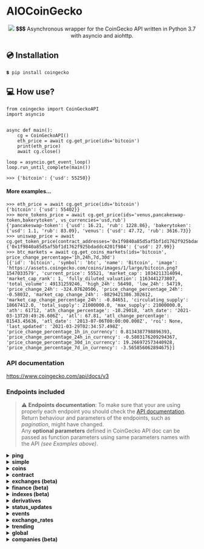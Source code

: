# AIOCoinGecko
<p align="center">
<img src="https://user-images.githubusercontent.com/64792903/112778422-2bffd480-904d-11eb-83ee-edecd6599f1f.png">
	💲💲💲 Asynchronous wrapper for the CoinGecko API written in Python 3.7 with asyncio and aiohttp.
</p>


## 💿 Installation

```
💲 pip install coingecko
```

## 💻 How use?
```python3
from coingecko import CoinGeckoAPI
import asyncio


async def main():
    cg = CoinGeckoAPI()
    eth_price = await cg.get_price(ids='bitcoin')
    print(eth_price)
    await cg.close()

loop = asyncio.get_event_loop()
loop.run_until_complete(main())

>>> {'bitcoin': {'usd': 55250}}
```
#### More examples...
```python3
>>> eth_price = await cg.get_price(ids='bitcoin')
{'bitcoin': {'usd': 55402}}
>>> more_tokens_price = await cg.get_price(ids='venus,pancakeswap-token,bakerytoken', vs_currencies='usd,rub')
{'pancakeswap-token': {'usd': 16.21, 'rub': 1228.86}, 'bakerytoken': {'usd': 1.1, 'rub': 83.09}, 'venus': {'usd': 47.72, 'rub': 3616.73}}
>>> uniswap_price = await cg.get_token_price(contract_addresses='0x1f9840a85d5af5bf1d1762f925bdaddc4201f984')
{'0x1f9840a85d5af5bf1d1762f925bdaddc4201f984': {'usd': 27.99}}
>>> btc_markets = await cg.get_coins_markets(ids='bitcoin', price_change_percentage='1h,24h,7d,30d')
[{'id': 'bitcoin', 'symbol': 'btc', 'name': 'Bitcoin', 'image': 'https://assets.coingecko.com/coins/images/1/large/bitcoin.png?1547033579', 'current_price': 55521, 'market_cap': 1034211314094, 'market_cap_rank': 1, 'fully_diluted_valuation': 1163441273807, 'total_volume': 49131259246, 'high_24h': 56498, 'low_24h': 54719, 'price_change_24h': -324.07620506, 'price_change_percentage_24h': -0.58032, 'market_cap_change_24h': -8829421386.302612, 'market_cap_change_percentage_24h': -0.84651, 'circulating_supply': 18667412.0, 'total_supply': 21000000.0, 'max_supply': 21000000.0, 'ath': 61712, 'ath_change_percentage': -10.29018, 'ath_date': '2021-03-13T20:49:26.606Z', 'atl': 67.81, 'atl_change_percentage': 81543.45636, 'atl_date': '2013-07-06T00:00:00.000Z', 'roi': None, 'last_updated': '2021-03-29T02:34:57.498Z', 'price_change_percentage_1h_in_currency': 0.8134387798896393, 'price_change_percentage_24h_in_currency': -0.5803176209294367, 'price_change_percentage_30d_in_currency': 19.266972573440928, 'price_change_percentage_7d_in_currency': -3.565856062894675}]

```

### API documentation
https://www.coingecko.com/api/docs/v3

### Endpoints included
> :warning: **Endpoints documentation**: To make sure that your are using properly each endpoint you should check the [API documentation](https://www.coingecko.com/api/docs/v3). Return behaviour and parameters of the endpoints, such as *pagination*, might have changed. <br> Any **optional parameters** defined in CoinGecko API doc can be passed as function parameters using same parameters names with the API *(see Examples above)*.

<details> 
<summary>
<b>ping<b>
</summary><br>

**/ping** (Check API server status)<br>

```python 
cg.ping()
```
</details> 	


<details> 
<summary>
<b>simple<b>
</summary><br>

**/simple/price** (Get the current price of any cryptocurrencies in any other supported currencies that you need)
```python 
cg.get_price()
```
**/simple/token_price/{id}** (Get current price of tokens (using contract addresses) for a given platform in any other currency that you need)
```python 
cg.get_token_price()
```  
**/simple/supported_vs_currencies** (Get list of supported_vs_currencies)
```python 
cg.get_supported_vs_currencies()
```
</details> 	

<details> 
<summary>
<b>coins<b>
</summary><br>

**/coins/list** (List all supported coins id, name and symbol (no pagination required))
```python
cg.get_coins_list()
```
**/coins/markets** (List all supported coins price, market cap, volume, and market related data)
```python
cg.get_coins_markets()
```
**/coins/{id}** (Get current data (name, price, market, ... including exchange tickers) for a coin)
```python
cg.get_coin_by_id()
```
**/coins/{id}/tickers** (Get coin tickers (paginated to 100 items))
```python
cg.get_coin_ticker_by_id()
```
**/coins/{id}/history** (Get historical data (name, price, market, stats) at a given date for a coin)
```python
cg.get_coin_history_by_id()
```
**/coins/{id}/market_chart** (Get historical market data include price, market cap, and 24h volume (granularity auto))
```python
cg.get_coin_market_chart_by_id()
```
**/coins/{id}/market_chart/range** (Get historical market data include price, market cap, and 24h volume within a range of timestamp (granularity auto))
```python
cg.get_coin_market_chart_range_by_id()
```
**/coins/{id}/status_updates** (Get status updates for a given coin (beta))
```python
cg.get_coin_status_updates_by_id()
```
**/coins/{id}/ohlc** (Get coin's OHLC (beta))
```python
cg.get_coin_ohlc_by_id()
```
</details> 

<details> 
<summary>
<b>contract<b>
</summary><br>

**/coins/{id}/contract/{contract_address}** (Get coin info from contract address)
```python
cg.get_coin_info_from_contract_address_by_id()
```
**/coins/{id}/contract/{contract_address}/market_chart/** (Get historical market data include price, market cap, and 24h volume (granularity auto) from a contract address)
```python
cg.get_coin_market_chart_from_contract_address_by_id()
```
**/coins/{id}/contract/{contract_address}/market_chart/range** (Get historical market data include price, market cap, and 24h volume within a range of timestamp (granularity auto) from a contract address)
```python
cg.get_coin_market_chart_range_from_contract_address_by_id()
```
</details> 	

<details> 
<summary>
<b>exchanges (beta)<b>
</summary><br>

**/exchanges** (List all exchanges)
```python
cg.get_exchanges_list()
```
**/exchanges/list** (List all supported markets id and name (no pagination required))
```python
cg.get_exchanges_id_name_list()
```
**/exchanges/{id}** (Get exchange volume in BTC and top 100 tickers only)
```python
cg.get_exchanges_by_id()
```
**/exchanges/{id}/tickers** (Get exchange tickers (paginated, 100 tickers per page))
```python
cg.get_exchanges_tickers_by_id()
```
**/exchanges/{id}/status_updates** (Get status updates for a given exchange (beta))
```python
cg.get_exchanges_status_updates_by_id()
```
**/exchanges/{id}/volume_chart** (Get volume_chart data for a given exchange (beta))
```python
cg.get_exchanges_volume_chart_by_id()
```
</details> 	

<details> 
<summary>
<b>finance (beta)<b>
</summary><br>

**/finance_platforms** (List all finance platforms)
```python
cg.get_finance_platforms()
```
**/finance_products** (List all finance products)
 ```python
 cg.get_finance_products()
```
</details> 	


<details> 
<summary>
<b>indexes (beta)<b>
</summary><br>

**/indexes** (List all market indexes)
```python
cg.get_indexes()
```
**/indexes/{id}** (Get market index by id)
```python
cg.get_indexes_by_id()
```
**/indexes/list** (List market indexes id and name)
```python
cg.get_indexes_list()
```
</details> 	

<details> 
<summary>
<b>derivatives<b>
</summary><br>

**/derivatives** (List all derivative tickers)
```python
cg.get_derivatives()
```
**/derivatives/exchanges** (List all derivative exchanges)
```python
cg.get_derivatives_exchanges()
```
**/derivatives/exchanges/{id}** (Show derivative exchange data)
```python
cg.get_derivatives_exchanges_by_id()
```
**/derivatives/exchanges/list** (List all derivative exchanges name and identifier)
```python
cg.get_derivatives_exchanges_list()
```
</details>

<details> 
<summary>
<b>status_updates<b>
</summary><br>

**/status_updates** (List all status_updates with data (description, category, created_at, user, user_title and pin))
```python
cg.get_status_updates()
```
</details>

<details> 
<summary>
<b>events<b>
</summary><br>

**/events** (Get events, paginated by 100)
```python
cg.get_events()
```
**/events/countries** (Get list of event countries)
```python
cg.get_events_countries()
```
**/events/types** (Get list of events types)
```python
cg.get_events_types()
```
</details>

<details> 
<summary>
<b>exchange_rates<b>
</summary><br>

**/exchange_rates** (Get BTC-to-Currency exchange rates)
```python
cg.get_exchange_rates()
```
</details>

<details> 
<summary>
<b>trending<b>
</summary><br>

**/search/trending** (Get trending search coins (Top-7) on CoinGecko in the last 24 hours)
```python
cg.get_search_trending()
```
</details>

<details> 
<summary>
<b>global<b>
</summary><br>

**/global** (Get cryptocurrency global data)
```python
cg.get_global()
```

**/global/decentralized_finance_defi** (Get cryptocurrency global decentralized finance(defi) data)
```python
cg.get_global_decentralized_finance_defi()
```

</details>


<details> 
<summary>
<b>companies (beta)<b>
</summary><br>

**/companies/public_treasury/{coin_id}** (Get public companies data)
```python
cg.get_companies_public_treasury_by_coin_id()
```

</details>




